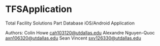 # TFSApplication
Total Facility Solutions Part Database iOS/Android Application

Authors: Colin Howe cah103120@utdallas.edu
         Alexandre Nguyen-Quoc axn106320@utdallas.edu
         Sean Vincent sxv126330@utdallas.edu
